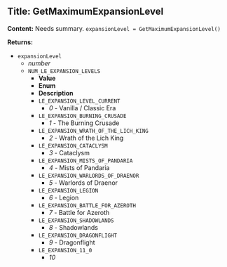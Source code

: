 ## Title: GetMaximumExpansionLevel

**Content:**
Needs summary.
`expansionLevel = GetMaximumExpansionLevel()`

**Returns:**
- `expansionLevel`
  - *number*
  - `NUM_LE_EXPANSION_LEVELS`
    - **Value**
    - **Enum**
    - **Description**
    - `LE_EXPANSION_LEVEL_CURRENT`
      - *0* - Vanilla / Classic Era
    - `LE_EXPANSION_BURNING_CRUSADE`
      - *1* - The Burning Crusade
    - `LE_EXPANSION_WRATH_OF_THE_LICH_KING`
      - *2* - Wrath of the Lich King
    - `LE_EXPANSION_CATACLYSM`
      - *3* - Cataclysm
    - `LE_EXPANSION_MISTS_OF_PANDARIA`
      - *4* - Mists of Pandaria
    - `LE_EXPANSION_WARLORDS_OF_DRAENOR`
      - *5* - Warlords of Draenor
    - `LE_EXPANSION_LEGION`
      - *6* - Legion
    - `LE_EXPANSION_BATTLE_FOR_AZEROTH`
      - *7* - Battle for Azeroth
    - `LE_EXPANSION_SHADOWLANDS`
      - *8* - Shadowlands
    - `LE_EXPANSION_DRAGONFLIGHT`
      - *9* - Dragonflight
    - `LE_EXPANSION_11_0`
      - *10*
